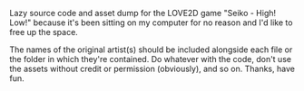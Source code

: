 Lazy source code and asset dump for the LOVE2D game "Seiko - High! Low!" because it's been sitting on my computer for no reason and I'd like to free up the space.

The names of the original artist(s) should be included alongside each file or the folder in which they're contained. Do whatever with the code, don't use the assets without credit or permission (obviously), and so on. Thanks, have fun.
